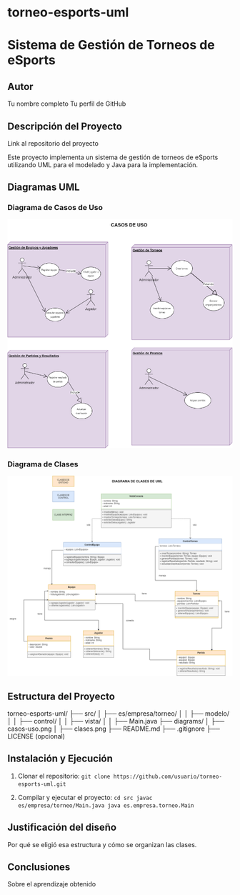 # torneo-esports-uml
# Sistema de Gestión de Torneos de eSports 
 
## Autor 
Tu nombre completo 
Tu perfil de GitHub 
 
## Descripción del Proyecto 
 
Link al repositorio del proyecto 
 
Este proyecto implementa un sistema de gestión de torneos de eSports 
utilizando UML para el modelado y Java para la implementación. 
 
## Diagramas UML 
### Diagrama de Casos de Uso 
![Diagrama de casos de uso](diagrams/casos-uso.png) 
 
### Diagrama de Clases 
![Diagrama de clases](diagrams/clases.png) 
 
## Estructura del Proyecto 
 
torneo-esports-uml/ ├── src/ 
│ ├── es/empresa/torneo/ 
│ │ ├── modelo/ 
│ │ ├── control/ 
│ │ ├── vista/ 
│ │ ├── Main.java 
├── diagrams/ 
│ ├── casos-uso.png 
│ ├── clases.png 
├── README.md 
├── .gitignore 
├── LICENSE (opcional) 
 
 
## Instalación y Ejecución 
1. Clonar el repositorio: 
`git clone https://github.com/usuario/torneo-esports-uml.git` 
 
2. Compilar y ejecutar el proyecto: 
`cd src javac es/empresa/torneo/Main.java java es.empresa.torneo.Main` 
 
## Justificación del diseño 
Por qué se eligió esa estructura y cómo se organizan las clases.  
 
## Conclusiones  
Sobre el aprendizaje obtenido